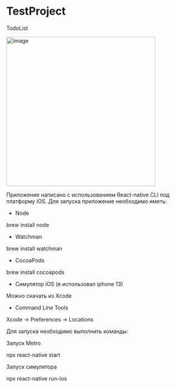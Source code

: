 # TestProject
 TodoList
 
<img width="392" alt="image" src="https://user-images.githubusercontent.com/48650514/147880275-9689d393-62ab-4e1b-a1c6-53e1f2ce837b.png">

Приложение написано с использованием React-native CLI под платформу iOS.
Для запуска приложение необходимо иметь:
- Node 

brew install node

- Watchman

brew install watchman

- CocoaPods

brew install cocoapods

- Симулятор iOS (я использовал iphone 13)

Можно скачать из Xcode

- Command Line Tools

Xcode -> Preferences -> Locations 

Для запуска необходимо выполнить команды:

Запуск Metro

npx react-native start

Запуск симулятора

npx react-native run-ios
